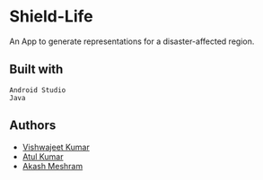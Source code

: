 # Shield-Life
An App to generate representations for a disaster-affected region.

## Built with
```
Android Studio
Java
```

## Authors

*  [Vishwajeet Kumar](https://github.com/vishwajeetkr)
*  [Atul Kumar](https://github.com/atkatul)
*  [Akash Meshram](https://github.com/akashmeshram)
